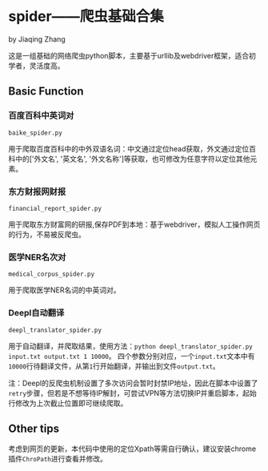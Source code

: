 # spider——爬虫基础合集
by Jiaqing Zhang

这是一组基础的网络爬虫python脚本，主要基于urllib及webdriver框架，适合初学者，灵活度高。

## Basic Function

### 百度百科中英词对

```
baike_spider.py
```
用于爬取百度百科中的中外双语名词：中文通过定位head获取，外文通过定位百科中的['外文名', '英文名', '外文名称']等获取，也可修改为任意字符以定位其他元素。

### 东方财报网财报

```
financial_report_spider.py
```
用于爬取东方财富网的研报,保存PDF到本地：基于webdriver，模拟人工操作网页的行为，不易被反爬虫。

### 医学NER名次对

```
medical_corpus_spider.py
```
用于爬取医学NER名词的中英词对。

### Deepl自动翻译

```
deepl_translator_spider.py
```
用于自动翻译，并爬取结果，使用方法：`python deepl_translator_spider.py input.txt output.txt 1 10000`。
四个参数分别对应，一个`input.txt`文本中有`10000`行待翻译文件，从第`1`行开始翻译，并输出到文件`output.txt`。

注：Deepl的反爬虫机制设置了多次访问会暂时封禁IP地址，因此在脚本中设置了`retry`步骤，但若是不想等待IP解封，可尝试VPN等方法切换IP并重启脚本，起始行修改为上次截止位置即可继续爬取。

## Other tips

考虑到网页的更新，本代码中使用的定位Xpath等需自行确认，建议安装chrome插件`ChroPath`进行查看并修改。
